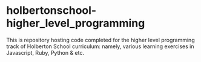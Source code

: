 # holbertonschool-higher_level_programming
This is repository hosting code completed for the higher level programming track of Holberton School curriculum: namely, various learning exercises in Javascript, Ruby, Python & etc.
